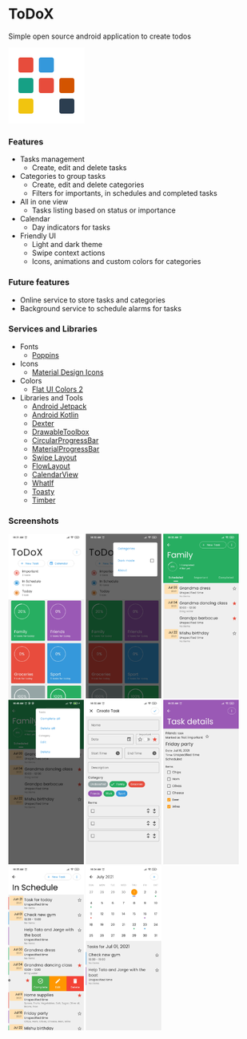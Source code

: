 # ToDoX
Simple open source android application to create todos

<img src="https://github.com/CamiloDelReal/project-todo-x/blob/develop/artwork/icons/logo.png" />

### Features
- Tasks management
  * Create, edit and delete tasks
- Categories to group tasks
  * Create, edit and delete categories
  * Filters for importants, in schedules and completed tasks
- All in one view
  * Tasks listing based on status or importance
- Calendar
  * Day indicators for tasks
- Friendly UI
  * Light and dark theme
  * Swipe context actions
  * Icons, animations and custom colors for categories

### Future features
- Online service to store tasks and categories
- Background service to schedule alarms for tasks

### Services and Libraries
- Fonts
  * [Poppins](https://fonts.google.com/specimen/Poppins)
- Icons
  * [Material Design Icons](https://materialdesignicons.com)
- Colors
  * [Flat UI Colors 2](https://flatuicolors.com/)
- Libraries and Tools
  * [Android Jetpack](https://developer.android.com/jetpack)
  * [Android Kotlin](https://developer.android.com/kotlin)
  * [Dexter](https://github.com/Karumi/Dexter)
  * [DrawableToolbox](https://github.com/duanhong169/DrawableToolbox)
  * [CircularProgressBar](https://github.com/lopspower/CircularProgressBar)
  * [MaterialProgressBar](https://github.com/zhanghai/MaterialProgressBar)
  * [Swipe Layout](https://github.com/rambler-digital-solutions/swipe-layout-android)
  * [FlowLayout](https://github.com/nex3z/FlowLayout)
  * [CalendarView](https://github.com/kizitonwose/CalendarView)
  * [WhatIf](https://github.com/skydoves/WhatIf)
  * [Toasty](https://github.com/GrenderG/Toasty)
  * [Timber](https://github.com/JakeWharton/timber)

### Screenshots
<p float="left">
<img src="https://github.com/CamiloDelReal/project-todo-x/blob/develop/screenshots/home_light.jpg" width="30%" height="30%" />
<img src="https://github.com/CamiloDelReal/project-todo-x/blob/develop/screenshots/home_menu_light.jpg" width="30%" height="30%" />
<img src="https://github.com/CamiloDelReal/project-todo-x/blob/develop/screenshots/category_light.jpg" width="30%" height="30%" />
<img src="https://github.com/CamiloDelReal/project-todo-x/blob/develop/screenshots/category_menu_light.jpg" width="30%" height="30%" />
<img src="https://github.com/CamiloDelReal/project-todo-x/blob/develop/screenshots/create_light.jpg" width="30%" height="30%" />
<img src="https://github.com/CamiloDelReal/project-todo-x/blob/develop/screenshots/details_light.jpg" width="30%" height="30%" />
<img src="https://github.com/CamiloDelReal/project-todo-x/blob/develop/screenshots/list_light.jpg" width="30%" height="30%" />
<img src="https://github.com/CamiloDelReal/project-todo-x/blob/develop/screenshots/calendar_light.jpg" width="30%" height="30%" />
</p>

